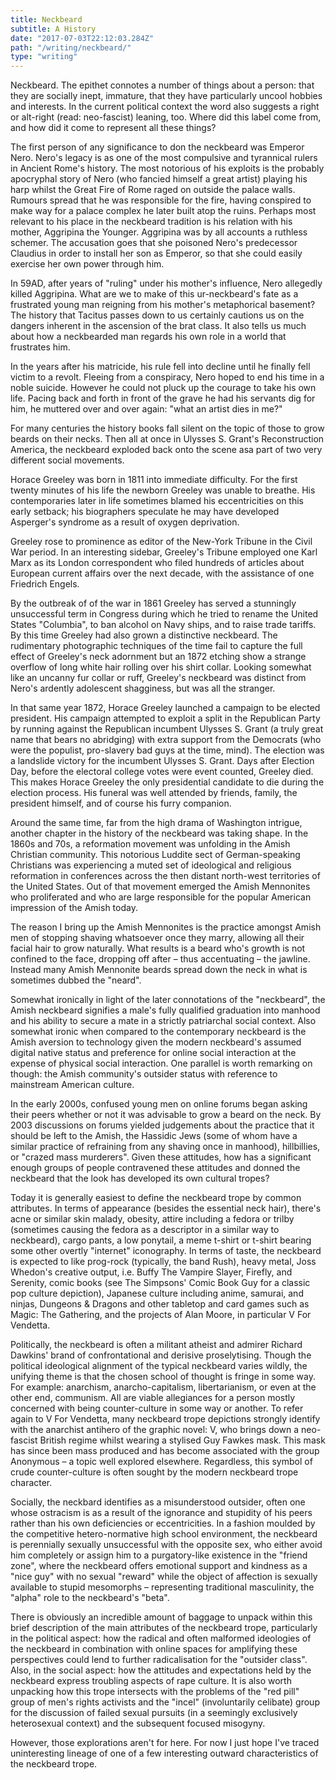 ```yaml
---
title: Neckbeard
subtitle: A History
date: "2017-07-03T22:12:03.284Z"
path: "/writing/neckbeard/"
type: "writing"
---
```


Neckbeard. The epithet connotes a number of things about a person: that they are socially inept, immature, that they have particularly uncool hobbies and interests. In the current political context the word also suggests a right or alt-right (read: neo-fascist) leaning, too. Where did this label come from, and how did it come to represent all these things?

The first person of any significance to don the neckbeard was Emperor Nero. Nero's legacy is as one of the most compulsive and tyrannical rulers in Ancient Rome's history. The most notorious of his exploits is the probably apocryphal story of Nero (who fancied himself a great artist) playing his harp whilst the Great Fire of Rome raged on outside the palace walls. Rumours spread that he was responsible for the fire, having conspired to make way for a palace complex he later built atop the ruins. Perhaps most relevant to his place in the neckbeard tradition is his relation with his mother, Aggripina the Younger. Aggripina was by all accounts a ruthless schemer. The accusation goes that she poisoned Nero's predecessor Claudius in order to install her son as Emperor, so that she could easily exercise her own power through him.

In 59AD, after years of "ruling" under his mother's influence, Nero allegedly killed Aggripina. What are we to make of this ur-neckbeard's fate as a frustrated young man reigning from his mother's metaphorical basement? The history that Tacitus passes down to us certainly cautions us on the dangers inherent in the ascension of the brat class. It also tells us much about how a neckbearded man regards his own role in a world that frustrates him.

In the years after his matricide, his rule fell into decline until he finally fell victim to a revolt. Fleeing from a conspiracy, Nero hoped to end his time in a noble suicide. However he could not pluck up the courage to take his own life. Pacing back and forth in front of the grave he had his servants dig for him, he muttered over and over again: "what an artist dies in me?"

For many centuries the history books fall silent on the topic of those to grow beards on their necks. Then all at once in Ulysses S. Grant's Reconstruction America, the neckbeard exploded back onto the scene asa part of two very different social movements.

Horace Greeley was born in 1811 into immediate difficulty. For the first twenty minutes of his life the newborn Greeley was unable to breathe. His contemporaries later in life sometimes blamed his eccentricities on this early setback; his biographers speculate he may have developed Asperger's syndrome as a result of oxygen deprivation.

Greeley rose to prominence as editor of the New-York Tribune in the Civil War period. In an interesting sidebar, Greeley's Tribune employed one Karl Marx as its London correspondent who filed hundreds of articles about European current affairs over the next decade, with the assistance of one Friedrich Engels.

By the outbreak of of the war in 1861 Greeley has served a stunningly unsuccessful term in Congress during which he tried to rename the United States "Columbia", to ban alcohol on Navy ships, and to raise trade tariffs. By this time Greeley had also grown a distinctive neckbeard. The rudimentary photographic techniques of the time fail to capture the full effect of Greeley's neck adornment but an 1872 etching show a strange overflow of long white hair rolling over his shirt collar. Looking somewhat like an uncanny fur collar or ruff, Greeley's neckbeard was distinct from Nero's ardently adolescent shagginess, but was all the stranger.

In that same year 1872, Horace Greeley launched a campaign to be elected president. His campaign attempted to exploit a split in the Republican Party by running against the Republican incumbent Ulysses S. Grant (a truly great name that bears no abridging) with extra support from the Democrats (who were the populist, pro-slavery bad guys at the time, mind). The election was a landslide victory for the incumbent Ulysses S. Grant. Days after Election Day, before the electoral college votes were event counted, Greeley died. This makes Horace Greeley the only presidential candidate to die during the election process. His funeral was well attended by friends, family, the president himself, and of course his furry companion.

Around the same time, far from the high drama of Washington intrigue, another chapter in the history of the neckbeard was taking shape. In the 1860s and 70s, a reformation movement was unfolding in the Amish Christian community. This notorious Luddite sect of German-speaking Christians was experiencing a muted set of ideological and religious reformation in conferences across the then distant north-west territories of the United States. Out of that movement emerged the Amish Mennonites who proliferated and who are large responsible for the popular American impression of the Amish today.

The reason I bring up the Amish Mennonites is the practice amongst Amish men of stopping shaving whatsoever once they marry, allowing all their facial hair to grow naturally. What results is a beard who's growth is not confined to the face, dropping off after – thus accentuating – the jawline. Instead many Amish Mennonite beards spread down the neck in what is sometimes dubbed the "neard".

Somewhat ironically in light of the later connotations of the "neckbeard", the Amish neckbeard signifies a male's fully qualified graduation into manhood and his ability to secure a mate in a strictly patriarchal social context. Also somewhat ironic when compared to the contemporary neckbeard is the Amish aversion to technology given the modern neckbeard's assumed digital native status and preference for online social interaction at the expense of physical social interaction. One parallel is worth remarking on though: the Amish community's outsider status with reference to mainstream American culture.

In the early 2000s, confused young men on online forums began asking their peers whether or not it was advisable to grow a beard on the neck. By 2003 discussions on forums yielded judgements about the practice that it should be left to the Amish, the Hassidic Jews (some of whom have a similar practice of refraining from any shaving once in manhood), hillbillies, or "crazed mass murderers". Given these attitudes, how has a significant enough groups of people contravened these attitudes and donned the neckbeard that the look has developed its own cultural tropes?

Today it is generally easiest to define the neckbeard trope by common attributes. In terms of appearance (besides the essential neck hair), there's acne or similar skin malady, obesity, attire including a fedora or trilby (sometimes causing the fedora as a descriptor in a similar way to neckbeard), cargo pants, a low ponytail, a meme t-shirt or t-shirt bearing some other overtly "internet" iconography. In terms of taste, the neckbeard is expected to like prog-rock (typically, the band Rush), heavy metal, Joss Whedon's creative output, i.e. Buffy The Vampire Slayer, Firefly, and Serenity, comic books (see The Simpsons' Comic Book Guy for a classic pop culture depiction), Japanese culture including anime, samurai, and ninjas, Dungeons & Dragons and other tabletop and card games such as Magic: The Gathering, and the projects of Alan Moore, in particular V For Vendetta.

Politically, the neckbeard is often a militant atheist and admirer Richard Dawkins' brand of confrontational and derisive proselytising. Though the political ideological alignment of the typical neckbeard varies wildly, the unifying theme is that the chosen school of thought is fringe in some way. For example: anarchism, anarcho-capitalism, libertarianism, or even at the other end, communism. All are viable allegiances for a person mostly concerned with being counter-culture in some way or another. To refer again to V For Vendetta, many neckbeard trope depictions strongly identify with the anarchist antihero of the graphic novel: V, who brings down a neo-fascist British regime whilst wearing a stylised Guy Fawkes mask. This mask has since been mass produced and has become associated with the group Anonymous – a topic well explored elsewhere. Regardless, this symbol of crude counter-culture is often sought by the modern neckbeard trope character.

Socially, the neckbard identifies as a misunderstood outsider, often one whose ostracism is as a result of the ignorance and stupidity of his peers rather than his own deficiencies or eccentricities. In a fashion moulded by the competitive hetero-normative high school environment, the neckbeard is perennially sexually unsuccessful with the opposite sex, who either avoid him completely or assign him to a purgatory-like existence in the "friend zone", where the neckbeard offers emotional support and kindness as a "nice guy" with no sexual "reward" while the object of affection is sexually available to stupid mesomorphs – representing traditional masculinity, the "alpha" role to the neckbeard's "beta".

There is obviously an incredible amount of baggage to unpack within this brief description of the main attributes of the neckbeard trope, particularly in the political aspect: how the radical and often malformed ideologies of the neckbeard in combination with online spaces for amplifying these perspectives could lend to further radicalisation for the "outsider class". Also, in the social aspect: how the attitudes and expectations held by the neckbeard express troubling aspects of rape culture. It is also worth unpacking how this trope intersects with the problems of the "red pill" group of men's rights activists and the "incel" (involuntarily celibate) group for the discussion of failed sexual pursuits (in a seemingly exclusively heterosexual context) and the subsequent focused misogyny.

However, those explorations aren't for here. For now I just hope I've traced uninteresting lineage of one of a few interesting outward characteristics of the neckbeard trope.
